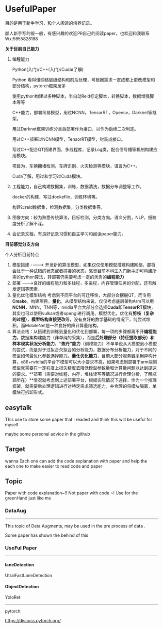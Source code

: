 # **UsefulPaper**

目的是用于新手学习，和个人阅读的培养记录。

鄙人新手写的很一般，有感兴趣的欢迎PR自己的阅读paper，也欢迎和我联系Wx:9855828188

**关于目前自己能力**

1. 编程能力

   Python(入门)/C++(入门)/Cuda(了解)

   Python 看得懂网络层级结构和前后处理，可根据需求一定成都上更改模型和部分结构，pytorch框架居多

   使用python构建过多种脚本，半自动Reid标定脚本，转换脚本，数据增强脚本等等

   C++能力，部署简易模型，用过NCNN，TensorRT，Opencv，Darknet等框架。

   用过Darknet框架训练分类后部署作为接口，以作为后续二次判定。

   用过C++部署过NCNN模型，TensorRT模型，封装成接口。

   写过C++配合QT搭建界面，多线程库，记录Log类，配合信号槽等机制构建应用模块。

   项目为，车辆拥堵检测，车牌识别，火灾检测等模块，语言为C++。

   Cuda了解，用过和学习过Cuda模块。

2. 工程能力，自己构建数据集，训练，数据清洗，数据分布调整等工作。

   docker的构建，写过dockefile，训练环境等。

   构建过reid数据集，检测数据集，分类数据集等。

3. 图像方向：较为熟悉传统算法，目标检测，分类方向。语义分割，NLP，细粒度分析了解不深。

4. 会记录文档，有良好记录习惯和自主学习和阅读paper能力。

**目前感觉分支方向**

个人分析目前特点

1. 模型搭建 ----> 开发新的算法模型，如果仅仅使用模型搭建构建网络，那将会处于一种试错的状态或者拼接的状态，感觉目前本科生入门新手即可构建所需的python算法，转部署仍需要考虑一定的优秀的**编程能力**
2. 部署 --->良好的编程能力和多线程，多进程，内存管理任务的分配，还有触发逻辑等因素。
3. 量化优化模型结构 考虑到不同平台的可迁移性，大部分会摆脱QT，而专用**Cmake**，构建项目，**量化**，从模型结构来说，仅仅考虑底层架构Arm可以用**NCNN**，MNN，TNN等，nvidia平台大部分会选择**Cuda**即**TensorRT**模块，其实也可以使用vulkan或者opengl进行调用。模型优化，优化有**剪枝（复杂的过程）**，**模型结构直接更改**等，没有良好的数学基础的情况下，纯尝试堆积。而MobileNet是一种良好的降计算量结构。
4. 算法全栈：从搭建到训练到量化和优化到部署，每一项的步骤都离不开**编程能力**。数据集构建能力（非单纯的采集），而是**后处理部分（特征提取部分）和样本现实状况分析能力**。**“炼丹”能力**（训模能力）不单单说从大模型到小模型的尝试，而是对于过拟合欠拟合的分析能力，数据分布分析能力，对于不同的模型如何最优化参数选择能力。**量化优化能力**，目前大部分服务器采用异构计算，x86+nvidia的平台下模型可以大小要求不高，如果考虑到部署于arm端侧模型就需要在一定程度上损失精度去降低模型参数量和计算量问题以达到提速的要求。**部署（需要对线程，内存，堆栈读写等情况进行合理分析，了解瓶颈所在）**情况就考虑到上述部署平台，根据实际情况下选择，作为一个推理框架，就需要后处理逻辑进行对特定需求筛选能力，并合理的将模块隔离，单模块可拆卸形式。

## easytalk

This use to store some paper that i readed and think this will be useful for myself 

maybe some personal advice in the github 

## Target

wanna Each one can add the code explanation with paper and help the each one to make easier to read code and paper 

## Topic

Paper with code explanation~!! Not paper with code ~! Use for the greenHand just like me 

### DataAug

---

This topic of Data Augments, may be used in the pre process of data .

Some paper has shown the behind of this 

### UseFul Paper

---

#### laneDetection

UtralFastLaneDetection

#### ObjectDetection

YoloRet

---

pytorch

https://discuss.pytorch.org/
